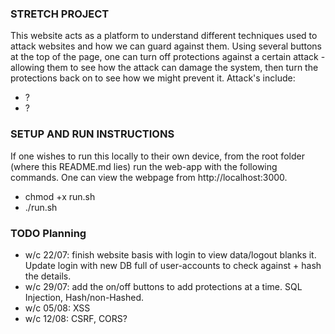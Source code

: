 ### STRETCH PROJECT
This website acts as a platform to understand different techniques used to attack websites and how we can guard against them. Using several buttons at the top of the page, one can turn off protections against a certain attack - allowing them to see how the attack can damage the system, then turn the protections back on to see how we might prevent it. Attack's include:
- ?
- ?

### SETUP AND RUN INSTRUCTIONS
If one wishes to run this locally to their own device, from the root folder (where this README.md lies) run the web-app with the following commands. One can view the webpage from http://localhost:3000.
- chmod +x run.sh
- ./run.sh


### TODO Planning
- w/c 22/07: finish website basis with login to view data/logout blanks it. Update login with new DB full of user-accounts to check against + hash the details.
- w/c 29/07: add the on/off buttons to add protections at a time. SQL Injection, Hash/non-Hashed.
- w/c 05/08: XSS
- w/c 12/08: CSRF, CORS?
